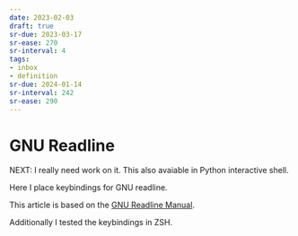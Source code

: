 ```yaml
---
date: 2023-02-03
draft: true
sr-due: 2023-03-17
sr-ease: 270
sr-interval: 4
tags:
- inbox
- definition
sr-due: 2024-01-14
sr-interval: 242
sr-ease: 290
---
```


# GNU Readline

NEXT: I really need work on it. This also avaiable in Python interactive shell.

Here I place keybindings for GNU readline.

This article is based on the
[GNU Readline Manual](https://tiswww.case.edu/php/chet/readline/readline.html).

Additionally I tested the keybindings in ZSH.

<!-- TODO: add materials -->
